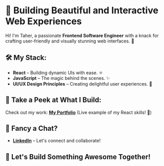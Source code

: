 # **🌟 Building Beautiful and Interactive Web Experiences**

Hi! I'm Taher, a passionate **Frontend Software Engineer** with a knack for crafting user-friendly and visually stunning web interfaces. 🚀

## **🛠️ My Stack:**
* **React** – Building dynamic UIs with ease. ⚛️
* **JavaScript** – The magic behind the scenes. ✨
* **UI/UX Design Principles** – Creating delightful user experiences. 🎨

## **👀 Take a Peek at What I Build:**
Check out my work: [**My Portfolio**](https://taher-react-portfolio.vercel.app/) (Live example of my React skills! 🎉)

## **🤝 Fancy a Chat?**
* **[LinkedIn](https://www.linkedin.com/in/taher-hath)** – Let's connect and collaborate!

## **🌈 Let's Build Something Awesome Together!**
